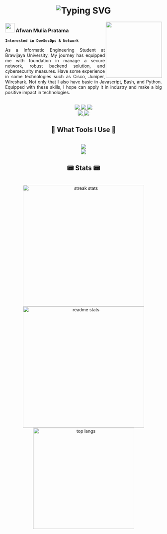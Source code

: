 <h1 align="center">
    <img src="https://readme-typing-svg.herokuapp.com?font=Tiny5&size=35&duration=3000&pause=1000&color=33FF00&center=true&vCenter=true&random=false&width=700&lines=~%24+sudo+pacman+-Syu+github-profile;~%24+usr%2Fbin%2Fgithub-profile;~%24+%22+Hey%2C+Welcome+to+my+profile+%22;~%24+%22+And+I+hope+you+find+it+awesome.+%22" alt="Typing SVG" /></a>
</h1>

<img align='right' src="https://user-images.githubusercontent.com/5713670/87202985-820dcb80-c2b6-11ea-9f56-7ec461c497c3.gif" width="180">

### <img src="https://i.pinimg.com/originals/73/69/6e/73696e022df7cd5cb3d999c6875361dd.gif" width="30"> Afwan Mulia Pratama
**``Interested in DevSecOps & Network``**

<p align='justify'>
As a Informatic Engineering Student at Brawijaya University, My journey has equipped me with foundation in manage a secure network, robust backend solution, and cybersecurity measures. Have some experience in some technologies such as Cisco, Juniper, Wireshark. Not only that I also have basic in Javascript, Bash, and Python. Equipped with these skills, I hope can apply it in industry and make a big positive impact in technologies.
</p>
<br/>

<div align="center"> 
    <a href="mailto:afwanmp@gmail.com" target="_blank">
        <img src="https://img.shields.io/badge/Gmail-333333?style=for-the-badge&logo=gmail&logoColor=red" />
    </a>
    <a href="https://www.linkedin.com/in/afwanmp/" target="_blank">
        <img src="https://img.shields.io/badge/LinkedIn-0077B5?style=for-the-badge&logo=linkedin&logoColor=white" target="_blank" />
    </a>
    <a href="https://www.instagram.com/afwan.mp/" target="_blank">
         <img src="https://img.shields.io/badge/Instagram-E4405F?style=for-the-badge&logo=instagram&logoColor=white" target="_blank" />
    </a>

</div>
<div align="center">
    <a href="https://medium.com/@afwanmp" target="_blank">
         <img src="https://img.shields.io/badge/Medium-12100E?style=for-the-badge&logo=medium&logoColor=white" target="_blank" />
    </a>
    <a href="https://dev.to/wisterlea" target="_blank">
         <img src="https://img.shields.io/badge/dev.to-0A0A0A?style=for-the-badge&logo=devdotto&logoColor=white" target="_blank" />
    </a>
</div>

<h2 align="center">🧱 What Tools I Use 🧱</h2>
<br/>
<div align="center">
    <img src="https://skillicons.dev/icons?i=vscode,git,github,postman,kubernetes,docker,jenkins,prometheus" />
    <br>
    <img src="https://skillicons.dev/icons?i=gcp,azure,aws,cloudflare" />
</div>

<h2 align="center">📟 Stats 📟</h2>
<br/>
<div align=center>
  <img width=390 src="https://github-readme-streak-stats-salesp07.vercel.app?user=Afwann&theme=merko&border_radius=8&mode=weekly" alt="streak stats"/>
  <br>
  <img width=390 src="https://github-readme-stats-salesp07.vercel.app/api?username=Afwann&count_private=true&show_icons=true&theme=merko&rank_icon=github&border_radius=10" alt="readme stats" />
  <br>
  <img width=325 align="center" src="https://github-readme-stats-salesp07.vercel.app/api/top-langs/?username=Afwann&hide=HTML&langs_count=8&layout=compact&theme=merko&border_radius=5&size_weight=0.5&count_weight=0.5&exclude_repo=github-readme-stats" alt="top langs" />